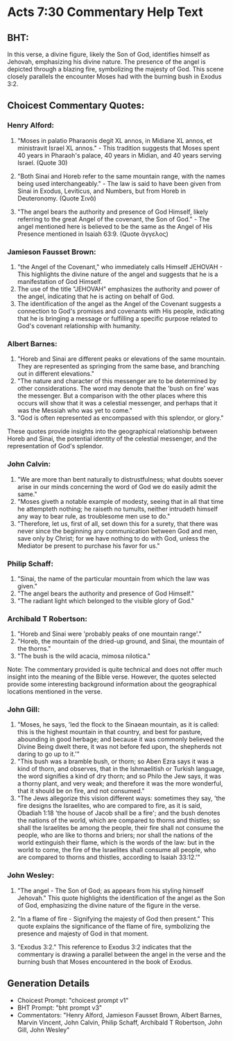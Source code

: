 # Acts 7:30 Commentary Help Text

## BHT:
In this verse, a divine figure, likely the Son of God, identifies himself as Jehovah, emphasizing his divine nature. The presence of the angel is depicted through a blazing fire, symbolizing the majesty of God. This scene closely parallels the encounter Moses had with the burning bush in Exodus 3:2.

## Choicest Commentary Quotes:
### Henry Alford:
1. "Moses in palatio Pharaonis degit XL annos, in Midiane XL annos, et ministravit Israel XL annos." - This tradition suggests that Moses spent 40 years in Pharaoh's palace, 40 years in Midian, and 40 years serving Israel. (Quote 30)

2. "Both Sinai and Horeb refer to the same mountain range, with the names being used interchangeably." - The law is said to have been given from Sinai in Exodus, Leviticus, and Numbers, but from Horeb in Deuteronomy. (Quote Σινᾶ)

3. "The angel bears the authority and presence of God Himself, likely referring to the great Angel of the covenant, the Son of God." - The angel mentioned here is believed to be the same as the Angel of His Presence mentioned in Isaiah 63:9. (Quote ἄγγελος)

### Jamieson Fausset Brown:
1. "the Angel of the Covenant," who immediately calls Himself JEHOVAH - This highlights the divine nature of the angel and suggests that he is a manifestation of God Himself.
2. The use of the title "JEHOVAH" emphasizes the authority and power of the angel, indicating that he is acting on behalf of God.
3. The identification of the angel as the Angel of the Covenant suggests a connection to God's promises and covenants with His people, indicating that he is bringing a message or fulfilling a specific purpose related to God's covenant relationship with humanity.

### Albert Barnes:
1. "Horeb and Sinai are different peaks or elevations of the same mountain. They are represented as springing from the same base, and branching out in different elevations."
2. "The nature and character of this messenger are to be determined by other considerations. The word may denote that the 'bush on fire' was the messenger. But a comparison with the other places where this occurs will show that it was a celestial messenger, and perhaps that it was the Messiah who was yet to come."
3. "God is often represented as encompassed with this splendor, or glory."

These quotes provide insights into the geographical relationship between Horeb and Sinai, the potential identity of the celestial messenger, and the representation of God's splendor.

### John Calvin:
1. "We are more than bent naturally to distrustfulness; what doubts soever arise in our minds concerning the word of God we do easily admit the same."
2. "Moses giveth a notable example of modesty, seeing that in all that time he attempteth nothing; he raiseth no tumults, neither intrudeth himself any way to bear rule, as troublesome men use to do."
3. "Therefore, let us, first of all, set down this for a surety, that there was never since the beginning any communication between God and men, save only by Christ; for we have nothing to do with God, unless the Mediator be present to purchase his favor for us."

### Philip Schaff:
1. "Sinai, the name of the particular mountain from which the law was given."
2. "The angel bears the authority and presence of God Himself."
3. "The radiant light which belonged to the visible glory of God."

### Archibald T Robertson:
1. "Horeb and Sinai were 'probably peaks of one mountain range'." 
2. "Horeb, the mountain of the dried-up ground, and Sinai, the mountain of the thorns."
3. "The bush is the wild acacia, mimosa nilotica."

Note: The commentary provided is quite technical and does not offer much insight into the meaning of the Bible verse. However, the quotes selected provide some interesting background information about the geographical locations mentioned in the verse.

### John Gill:
1. "Moses, he says, 'led the flock to the Sinaean mountain, as it is called: this is the highest mountain in that country, and best for pasture, abounding in good herbage; and because it was commonly believed the Divine Being dwelt there, it was not before fed upon, the shepherds not daring to go up to it.'" 
2. "This bush was a bramble bush, or thorn; so Aben Ezra says it was a kind of thorn, and observes, that in the Ishmaelitish or Turkish language, the word signifies a kind of dry thorn; and so Philo the Jew says, it was a thorny plant, and very weak; and therefore it was the more wonderful, that it should be on fire, and not consumed." 
3. "The Jews allegorize this vision different ways: sometimes they say, 'the fire designs the Israelites, who are compared to fire, as it is said, Obadiah 1:18 'the house of Jacob shall be a fire'; and the bush denotes the nations of the world, which are compared to thorns and thistles; so shall the Israelites be among the people, their fire shall not consume the people, who are like to thorns and briers; nor shall the nations of the world extinguish their flame, which is the words of the law: but in the world to come, the fire of the Israelites shall consume all people, who are compared to thorns and thistles, according to Isaiah 33:12.'"

### John Wesley:
1. "The angel - The Son of God; as appears from his styling himself Jehovah." This quote highlights the identification of the angel as the Son of God, emphasizing the divine nature of the figure in the verse.

2. "In a flame of fire - Signifying the majesty of God then present." This quote explains the significance of the flame of fire, symbolizing the presence and majesty of God in that moment.

3. "Exodus 3:2." This reference to Exodus 3:2 indicates that the commentary is drawing a parallel between the angel in the verse and the burning bush that Moses encountered in the book of Exodus.


## Generation Details
- Choicest Prompt: "choicest prompt v1"
- BHT Prompt: "bht prompt v3"
- Commentators: "Henry Alford, Jamieson Fausset Brown, Albert Barnes, Marvin Vincent, John Calvin, Philip Schaff, Archibald T Robertson, John Gill, John Wesley"
